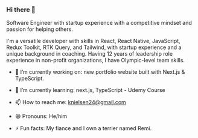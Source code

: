 ### Hi there 👋
Software Engineer with startup experience with a competitive mindset and passion for helping others.

I'm a versatile developer with skills in React, React Native, JavaScript, Redux Toolkit, RTK Query, and Tailwind, with startup experience and a unique background in coaching. Having 12 years of leadership role experience in non-profit organizations, I have Olympic-level team skills.  

- 🔭 I’m currently working on: new portfolio website built with Next.js & TypeScript.
- 🌱 I’m currently learning: next.js, TypeScript - Udemy Course

- 📫 How to reach me: knielsen24@gmail.com

- 😄 Pronouns: He/him
- ⚡ Fun facts: My fiance and I own a terrier named Remi.  
  
<!--
**knielsen24/knielsen24** is a ✨ _special_ ✨ repository because its `README.md` (this file) appears on your GitHub profile.

Here are some ideas to get you started:

- 💬 Ask me about ...
- 👯 I’m looking to collaborate on 
- 🤔 I’m looking for help with how to stand out as a  

-->
